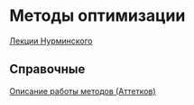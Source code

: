 # Методы оптимизации
[Лекции Нурминского](https://raw.githubusercontent.com/motattack/mcs_23/main/mo/optimization.pdf)

## Справочные
[Описание работы методов (Аттетков)](https://raw.githubusercontent.com/motattack/mcs_23/main/mo/Attetkov_Kanatnikov_Tverskaya_Metodicheskie_ukazania.pdf)
